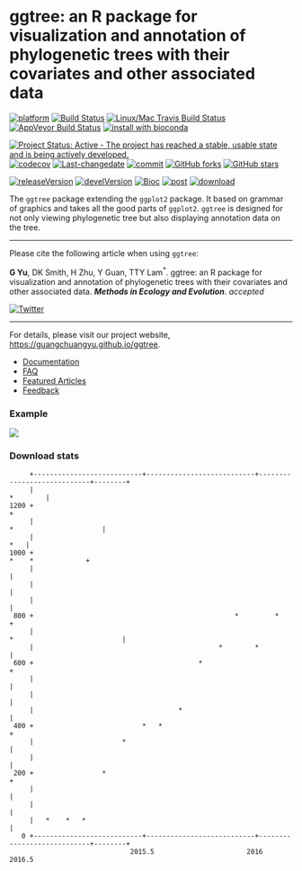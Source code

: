ggtree: an R package for visualization and annotation of phylogenetic trees with their covariates and other associated data
===========================================================================================================================

[![platform](http://www.bioconductor.org/shields/availability/devel/ggtree.svg)](https://www.bioconductor.org/packages/devel/bioc/html/ggtree.html#archives) [![Build Status](http://www.bioconductor.org/shields/build/devel/bioc/ggtree.svg)](https://bioconductor.org/checkResults/devel/bioc-LATEST/ggtree/) [![Linux/Mac Travis Build Status](https://img.shields.io/travis/GuangchuangYu/ggtree/master.svg?label=Mac%20OSX%20%26%20Linux)](https://travis-ci.org/GuangchuangYu/ggtree) [![AppVeyor Build Status](https://img.shields.io/appveyor/ci/Guangchuangyu/ggtree/master.svg?label=Windows)](https://ci.appveyor.com/project/GuangchuangYu/ggtree) [![install with bioconda](https://img.shields.io/badge/install%20with-bioconda-green.svg?style=flat)](http://bioconda.github.io/recipes/bioconductor-ggtree/README.html)

[![Project Status: Active - The project has reached a stable, usable state and is being actively developed.](http://www.repostatus.org/badges/latest/active.svg)](http://www.repostatus.org/#active) [![codecov](https://codecov.io/gh/GuangchuangYu/ggtree/branch/master/graph/badge.svg)](https://codecov.io/gh/GuangchuangYu/ggtree/branch/master/graph/badge.svg) [![Last-changedate](https://img.shields.io/badge/last%20change-2016--08--10-green.svg)](https://github.com/GuangchuangYu/ggtree/commits/master) [![commit](http://www.bioconductor.org/shields/commits/bioc/ggtree.svg)](https://www.bioconductor.org/packages/devel/bioc/html/ggtree.html#svn_source) [![GitHub forks](https://img.shields.io/github/forks/GuangchuangYu/ggtree.svg)](https://github.com/GuangchuangYu/ggtree/network) [![GitHub stars](https://img.shields.io/github/stars/GuangchuangYu/ggtree.svg)](https://github.com/GuangchuangYu/ggtree/stargazers)

[![releaseVersion](https://img.shields.io/badge/release%20version-1.4.14-green.svg?style=flat)](https://bioconductor.org/packages/ggtree) [![develVersion](https://img.shields.io/badge/devel%20version-1.5.7-green.svg?style=flat)](https://github.com/GuangchuangYu/ggtree) [![Bioc](http://www.bioconductor.org/shields/years-in-bioc/ggtree.svg)](https://www.bioconductor.org/packages/devel/bioc/html/ggtree.html#since) [![post](http://www.bioconductor.org/shields/posts/ggtree.svg)](https://support.bioconductor.org/t/ggtree/) [![download](http://www.bioconductor.org/shields/downloads/ggtree.svg)](https://bioconductor.org/packages/stats/bioc/ggtree/)

The `ggtree` package extending the `ggplot2` package. It based on grammar of graphics and takes all the good parts of `ggplot2`. `ggtree` is designed for not only viewing phylogenetic tree but also displaying annotation data on the tree.

------------------------------------------------------------------------

Please cite the following article when using `ggtree`:

**G Yu**, DK Smith, H Zhu, Y Guan, TTY Lam<sup>\*</sup>. ggtree: an R package for visualization and annotation of phylogenetic trees with their covariates and other associated data. ***Methods in Ecology and Evolution***. *accepted*

[![Twitter](https://img.shields.io/twitter/url/https/github.com/GuangchuangYu/ggtree.svg?style=social)](https://twitter.com/intent/tweet?hashtags=ggtree&url=https://guangchuangyu.github.io/ggtree)

------------------------------------------------------------------------

For details, please visit our project website, <https://guangchuangyu.github.io/ggtree>.

-   [Documentation](https://guangchuangyu.github.io/ggtree/documentation/)
-   [FAQ](https://guangchuangyu.github.io/ggtree/faq/)
-   [Featured Articles](https://guangchuangyu.github.io/ggtree/featuredArticles/)
-   [Feedback](https://guangchuangyu.github.io/ggtree/#feedback)

### Example

[![](https://guangchuangyu.github.io/ggtree/featured_img/2015_peiyu_1-s2.0-S1567134815300721-gr1.jpg)](https://guangchuangyu.github.io/ggtree/featuredArticles/)

### Download stats

         +---------------------------+---------------------------+----------------------------+--------+
         |                                                                                    *        |
    1200 +                                                                                             +
         |                                                                      *                      |
         |                                                                                         *   |
    1000 +                                                                          *    *             +
         |                                                                                             |
         |                                                                                             |
         |                                                                                             |
     800 +                                                  *         *                                +
         |                                                                 *                           |
         |                                              *        *                                     |
     600 +                                         *                                                   +
         |                                                                                             |
         |                                                                                             |
         |                                    *                                                        |
     400 +                           *   *                                                             +
         |                      *                                                                      |
         |                                                                                             |
     200 +                 *                                                                           +
         |                                                                                             |
         |                                                                                             |
         |   *    *   *                                                                                |
       0 +---------------------------+---------------------------+----------------------------+--------+
                                  2015.5                       2016                        2016.5
